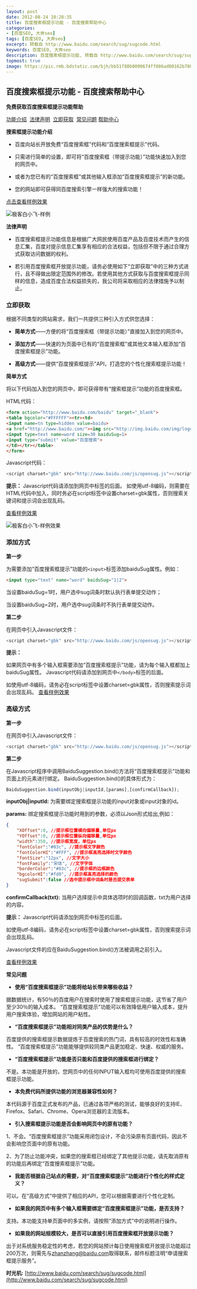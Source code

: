 ```yaml
---
layout: post
date: 2012-08-24 10:28:35
title: 百度搜索框提示功能 - 百度搜索帮助中心
categories:
- [百度SEO, 大奔seo]
tags: [百度SEO, 大奔seo]
excerpt: 转载自 http://www.baidu.com/search/sug/sugcode.html
keywords: 百度SEO, 大奔seo
description: 百度搜索框提示功能, 转载自 http://www.baidu.com/search/sug/sugcode.html
topmost: true
image: https://pic.rmb.bdstatic.com/bjh/bb51f88b0090674ff086ad80162b7083.png
---
```


## 百度搜索框提示功能 - 百度搜索帮助中心

**免费获取百度搜索框提示功能帮助**

[功能介绍](http://www.baidu.com/search/sug/sugcode.html#intro)  [法律声明](http://www.baidu.com/search/sug/sugcode.html#law)  [立即获取](http://www.baidu.com/search/sug/sugcode.html#get)  [常见问题](http://www.baidu.com/search/sug/sugcode.html#qa)
[帮助中心](http://www.baidu.com/search/jiqiao.html)


**搜索框提示功能介绍**

- 百度向站长开放免费“百度搜索框”代码和“百度搜索框提示”代码。

- 只需进行简单的设置，即可将“百度搜索框（带提示功能）”功能快速加入到您的网页中。

- 或者为您已有的“百度搜索框”或其他输入框添加“百度搜索框提示”的新功能。

- 您的网站即可获得同百度搜索引擎一样强大的搜索功能！


[点击查看样例效果](http://www.baidu.com/search/sug/demo.html)

![极客白小飞-样例](https://pic.rmb.bdstatic.com/bjh/27cc1510036eab07e29a83741515f4d3.png "极客白小飞")


**法律声明**

- 百度搜索框提示功能信息是根据广大网民使用百度产品及百度技术而产生的信息汇集，百度对提示信息汇集享有相应的合法权益，包括但不限于通过合理方式获取访问数据的权利。

- 若引用百度搜索框开放提示功能，请务必使用如下“立即获取”中的三种方式进行，且不得做出限定范围外的修改。若使用其他方式获取与百度搜索框提示同样的信息，造成百度合法权益损失的，我公司将采取相应的法律措施予以制止。



### 立即获取

根据不同类型的网站需求，我们一共提供三种引入方式供您选择：

- **简单方式**——方便的将“百度搜索框（带提示功能）”直接加入到您的网页中。

- **添加方式**——快速的为页面中已有的“百度搜索框”或其他文本输入框添加“百度搜索框提示”功能。

- **高级方式**——提供“百度搜索框提示”API，打造您的个性化搜索框提示功能！

**简单方式**

将以下代码加入到您的网页中，即可获得带有“搜索框提示”功能的百度搜索框。


HTML代码：


```html
<form action="http://www.baidu.com/baidu" target="_blank">
<table bgcolor="#FFFFFF"><tr><td>
<input name=tn type=hidden value=baidu>
<a href="http://www.baidu.com/"><img src="http://img.baidu.com/img/logo-80px.gif" alt="Baidu" align="bottom" border="0"></a>
<input type=text name=word size=30 baiduSug=1>
<input type="submit" value="百度搜索">
</td></tr></table>
</form>
```


Javascript代码：


```javascript
<script charset="gbk" src="http://www.baidu.com/js/opensug.js"></script>
```

**提示：** Javascript代码请添加到网页中标签的后面。 如使用utf-8编码，则需要在HTML代码中加入，同时务必在script标签中设置charset=gbk属性，否则搜索关键词和提示词会出现乱码。


[查看样例效果](http://www.baidu.com/search/sug/demo.html)

![极客白小飞-样例效果](https://pic.rmb.bdstatic.com/bjh/bb51f88b0090674ff086ad80162b7083.png "极客白小飞")

### 添加方式

**第一步**

为需要添加“百度搜索框提示”功能的`<input>`标签添加baiduSug属性。例如：

```html
<input type="text" name="word" baiduSug="1|2">
```

当设置baiduSug=1时，用户选中sug词条时默认执行表单提交动作；

当设置baiduSug=2时，用户选中sug词条时不执行表单提交动作。


**第二步**

在网页中引入Javascript文件：
```javascript
<script charset="gbk" src="http://www.baidu.com/js/opensug.js"></script>
```


**提示：**

如果网页中有多个输入框需要添加“百度搜索框提示”功能，请为每个输入框都加上baiduSug属性。
Javascript代码请添加到网页中`</body>`标签的后面。

如使用utf-8编码，请务必在script标签中设置charset=gbk属性，否则搜索提示词会出现乱码。
[查看样例效果](http://www.baidu.com/search/sug/demo1.html)

### 高级方式

**第一步**

在网页中引入Javascript文件：
```javascript
<script charset="gbk" src="http://www.baidu.com/js/opensug.js"></script>
```


**第二步**

在Javascript程序中调用BaiduSuggestion.bind()方法将“百度搜索框提示”功能和页面上的元素进行绑定。
BaiduSuggestion.bind()的具体形式为：

```JavaScript
BaiduSuggestion.bind(inputObj|inputId,[params],[confirmCallback]);
```

**inputObj|inputId:**
为需要绑定搜索框提示功能的input对象或input对象的id。

**params:**
绑定搜索框提示功能时用到的参数，必须以Json形式给出,例如：

```json
{
    "XOffset":0, //提示框位置横向偏移量,单位px
    "YOffset":0, //提示框位置纵向偏移量,单位px
    "width":350, //提示框宽度，单位px
    "fontColor":"#03c", //提示框文字颜色
    "fontColorHI":"#FFF", //提示框高亮选择时文字颜色
    "fontSize":"12px", //文字大小
    "fontFamily":"宋体", //文字字体
    "borderColor":"#03c", //提示框的边框颜色
    "bgcolorHI":"#fd0", //提示框高亮选择的颜色
    "sugSubmit":false //选中提示框中词条时是否提交表单
}
```


**confirmCallback(txt):**
当用户选择提示中具体选项时的回调函数，txt为用户选择的内容。


**提示：**
Javascript代码请添加到网页中</body>标签的后面。

如使用utf-8编码，请务必在script标签中设置charset=gbk属性，否则搜索提示词会出现乱码。

Javascript文件的应在BaiduSuggestion.bind()方法被调用之前引入。

[查看样例效果](http://www.baidu.com/search/sug/demo2.html)


**常见问题**

- **使用“百度搜索框提示”功能将给站长带来哪些收益？**

据数据统计，有50％的百度用户在搜索时使用了搜索框提示功能，这节省了用户至少30％的输入成本。
“百度搜索框提示”功能可以有效降低用户输入成本，提升用户搜索体验，增加网站的用户粘性。

- **“百度搜索框提示”功能相对同类产品的优势是什么？**

百度提供的搜索框提示数据提炼于百度搜索的热门词，具有较高的时效性和准确性。
“百度搜索框提示”功能能够提供较同类产品更加稳定、快速、权威的服务。

- **“百度搜索框提示”功能是否只能和百度提供的搜索框进行绑定？**

不是。本功能是开放的，您网页中的任何INPUT输入框均可使用百度提供的搜索框提示功能。

- **本免费代码所提供功能的浏览器兼容性如何？**

本代码源于百度正式发布的产品，已通过各项严格的测试，能够良好的支持IE、Firefox、Safari、Chrome、Opera浏览器的主流版本。

- **引入搜索框提示功能是否会影响网页中的原有功能？**

1、不会。“百度搜索框提示”功能采用闭包设计，不会污染原有页面代码，因此不会影响您页面中的原有功能。

2、为了防止功能冲突，如果您的搜索框已经绑定了其他提示功能，请先取消原有的功能后再绑定“百度搜索框提示”功能。

- **我能否根据自己站点的需要，对“百度搜索框提示”功能进行个性化的样式定义？**

可以。在“高级方式”中提供了相应的API，您可以根据需要进行个性化定制。

- **如果我的网页中有多个输入框需要绑定“百度搜索框提示”功能，是否支持？**

支持。本功能支持单页面中的多实例，请按照“添加方式”中的说明进行操作。

- **如果我的网站规模较大，是否可以直接引用百度搜索框开放提示功能？**

出于对系统服务稳定性的考虑，若您的网站预计每日使用搜索框开放提示功能超过200万次，则需先与[zhanzhang@baidu.com](http://mailto:zhanzhang@baidu.com)取得联系，邮件标题注明“申请搜索框提示服务”。


**时光机:**
[http://www.baidu.com/search/sug/sugcode.html](http://www.baidu.com/search/sug/sugcode.html)

